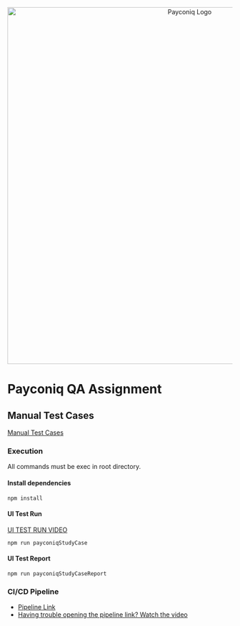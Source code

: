 <p align="center">
  <img width="800" alt="Payconiq Logo" src="https://github.com/barisozdicle/payconiq/blob/master/payconiqLogo.png?raw=true">
</p>

# Payconiq QA Assignment


## Manual Test Cases

[Manual Test Cases](https://www.google.com/)

### Execution
All commands must be exec in root directory.

#### Install dependencies
```
npm install
```
#### UI Test Run
[UI TEST RUN VIDEO](https://www.google.com/)
```
npm run payconiqStudyCase
```
#### UI Test Report
```
npm run payconiqStudyCaseReport
```
### CI/CD Pipeline
- [Pipeline Link](https://www.google.com/)
- [Having trouble opening the pipeline link? Watch the video](https://www.google.com/)

